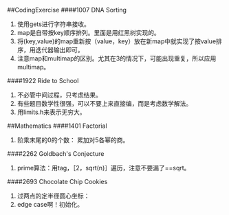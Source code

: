 ##CodingExercise
####1007 DNA Sorting
1. 使用gets进行字符串接收。
2. map是自带按key顺序排列。里面是用红黑树实现的。
3. 将(key,value)的map重新按（value，key）放在新map中就实现了按value排序，用迭代器输出即可。
4. 注意map和multimap的区别。尤其在3的情况下，可能出现重复，所以应用multimap。

####1922 Ride to School
1. 不必管中间过程，只考虑结果。
2. 有些题目数学性很强，可以不要上来直接编，而是考虑数学解法。
3. 用limits.h来表示无穷大。

##Mathematics
####1401 Factorial
1. 阶乘末尾的0的个数： 累加对5各幂的商。

####2262 Goldbach's Conjecture
1. prime算法：用tag，［2，sqrt(n)］遍历，注意不要漏了==sqrt。

####2693 Chocolate Chip Cookies
1. 过两点的定半径圆心坐标：
2. edge case啊！初始化。
